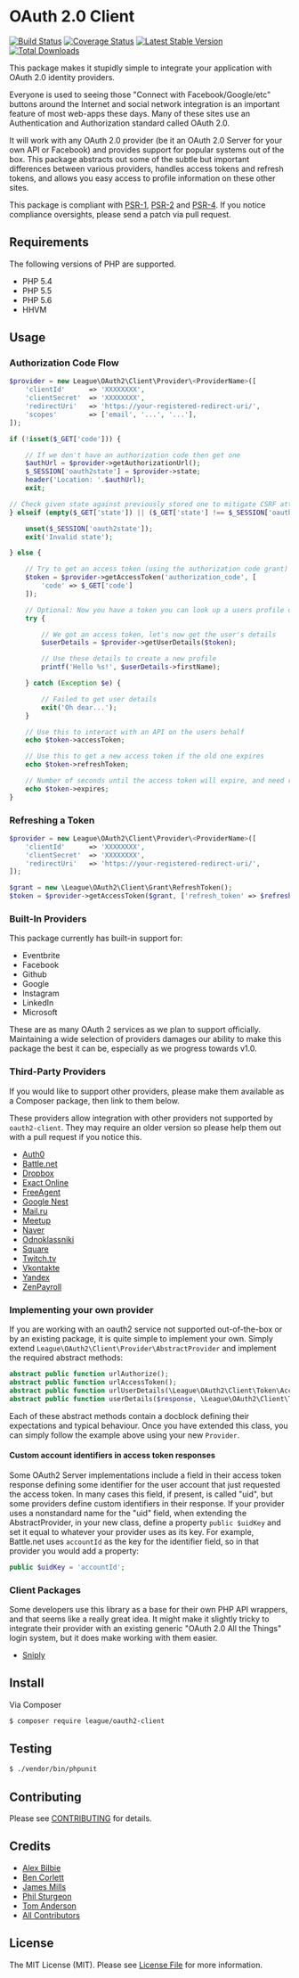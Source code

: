 # OAuth 2.0 Client

[![Build Status](https://travis-ci.org/thephpleague/oauth2-client.svg?branch=master)](https://travis-ci.org/thephpleague/oauth2-client)
[![Coverage Status](https://coveralls.io/repos/thephpleague/oauth2-client/badge.svg?branch=master)](https://coveralls.io/r/thephpleague/oauth2-client?branch=master)
[![Latest Stable Version](https://poser.pugx.org/league/oauth2-client/version.svg)](https://packagist.org/packages/league/oauth2-client)
[![Total Downloads](https://poser.pugx.org/league/oauth2-client/downloads.svg)](https://packagist.org/packages/league/oauth2-client)

This package makes it stupidly simple to integrate your application with OAuth 2.0 identity providers.

Everyone is used to seeing those "Connect with Facebook/Google/etc" buttons around the Internet and social network
integration is an important feature of most web-apps these days. Many of these sites use an Authentication and Authorization standard called OAuth 2.0.

It will work with any OAuth 2.0 provider (be it an OAuth 2.0 Server for your own API or Facebook) and provides support
for popular systems out of the box. This package abstracts out some of the subtle but important differences between various providers, handles access tokens and refresh tokens, and allows you easy access to profile information on these other sites.

This package is compliant with [PSR-1][], [PSR-2][] and [PSR-4][]. If you notice compliance oversights, please send
a patch via pull request.

[PSR-1]: https://github.com/php-fig/fig-standards/blob/master/accepted/PSR-1-basic-coding-standard.md
[PSR-2]: https://github.com/php-fig/fig-standards/blob/master/accepted/PSR-2-coding-style-guide.md
[PSR-4]: https://github.com/php-fig/fig-standards/blob/master/accepted/PSR-4-autoloader.md


## Requirements

The following versions of PHP are supported.

* PHP 5.4
* PHP 5.5
* PHP 5.6
* HHVM

## Usage

### Authorization Code Flow

```php
$provider = new League\OAuth2\Client\Provider\<ProviderName>([
    'clientId'      => 'XXXXXXXX',
    'clientSecret'  => 'XXXXXXXX',
    'redirectUri'   => 'https://your-registered-redirect-uri/',
    'scopes'        => ['email', '...', '...'],
]);

if (!isset($_GET['code'])) {

    // If we don't have an authorization code then get one
    $authUrl = $provider->getAuthorizationUrl();
    $_SESSION['oauth2state'] = $provider->state;
    header('Location: '.$authUrl);
    exit;

// Check given state against previously stored one to mitigate CSRF attack
} elseif (empty($_GET['state']) || ($_GET['state'] !== $_SESSION['oauth2state'])) {

    unset($_SESSION['oauth2state']);
    exit('Invalid state');

} else {

    // Try to get an access token (using the authorization code grant)
    $token = $provider->getAccessToken('authorization_code', [
        'code' => $_GET['code']
    ]);

    // Optional: Now you have a token you can look up a users profile data
    try {

        // We got an access token, let's now get the user's details
        $userDetails = $provider->getUserDetails($token);

        // Use these details to create a new profile
        printf('Hello %s!', $userDetails->firstName);

    } catch (Exception $e) {

        // Failed to get user details
        exit('Oh dear...');
    }

    // Use this to interact with an API on the users behalf
    echo $token->accessToken;

    // Use this to get a new access token if the old one expires
    echo $token->refreshToken;

    // Number of seconds until the access token will expire, and need refreshing
    echo $token->expires;
}
```

### Refreshing a Token

```php
$provider = new League\OAuth2\Client\Provider\<ProviderName>([
    'clientId'      => 'XXXXXXXX',
    'clientSecret'  => 'XXXXXXXX',
    'redirectUri'   => 'https://your-registered-redirect-uri/',
]);

$grant = new \League\OAuth2\Client\Grant\RefreshToken();
$token = $provider->getAccessToken($grant, ['refresh_token' => $refreshToken]);
```


### Built-In Providers

This package currently has built-in support for:

- Eventbrite
- Facebook
- Github
- Google
- Instagram
- LinkedIn
- Microsoft

These are as many OAuth 2 services as we plan to support officially. Maintaining a wide selection of providers
damages our ability to make this package the best it can be, especially as we progress towards v1.0.

### Third-Party Providers

If you would like to support other providers, please make them available as a Composer package, then link to them
below.

These providers allow integration with other providers not supported by `oauth2-client`. They may require an older version
so please help them out with a pull request if you notice this.

- [Auth0](https://github.com/RiskioFr/oauth2-auth0)
- [Battle.net](https://packagist.org/packages/depotwarehouse/oauth2-bnet)
- [Dropbox](https://github.com/pixelfear/oauth2-dropbox)
- [Exact Online](https://github.com/PBXg33k/oauth2-exactonline)
- [FreeAgent](https://github.com/CloudManaged/oauth2-freeagent)
- [Google Nest](https://github.com/JC5/nest-oauth2-provider)
- [Mail.ru](https://packagist.org/packages/aego/oauth2-mailru)
- [Meetup](https://github.com/howlowck/meetup-oauth2-provider)
- [Naver](https://packagist.org/packages/deminoth/oauth2-naver)
- [Odnoklassniki](https://packagist.org/packages/aego/oauth2-odnoklassniki)
- [Square](https://packagist.org/packages/wheniwork/oauth2-square)
- [Twitch.tv](https://github.com/tpavlek/oauth2-twitch)
- [Vkontakte](https://packagist.org/packages/j4k/oauth2-vkontakte)
- [Yandex](https://packagist.org/packages/aego/oauth2-yandex)
- [ZenPayroll](https://packagist.org/packages/wheniwork/oauth2-zenpayroll)

### Implementing your own provider

If you are working with an oauth2 service not supported out-of-the-box or by an existing package, it is quite simple to
implement your own. Simply extend `League\OAuth2\Client\Provider\AbstractProvider` and implement the required abstract
methods:

```php
abstract public function urlAuthorize();
abstract public function urlAccessToken();
abstract public function urlUserDetails(\League\OAuth2\Client\Token\AccessToken $token);
abstract public function userDetails($response, \League\OAuth2\Client\Token\AccessToken $token);
```

Each of these abstract methods contain a docblock defining their expectations and typical behaviour. Once you have
extended this class, you can simply follow the example above using your new `Provider`.

#### Custom account identifiers in access token responses

Some OAuth2 Server implementations include a field in their access token response defining some identifier
for the user account that just requested the access token. In many cases this field, if present, is called "uid", but
some providers define custom identifiers in their response. If your provider uses a nonstandard name for the "uid" field,
when extending the AbstractProvider, in your new class, define a property `public $uidKey` and set it equal to whatever
your provider uses as its key. For example, Battle.net uses `accountId` as the key for the identifier field, so in that
provider you would add a property:

```php
public $uidKey = 'accountId';
```

### Client Packages

Some developers use this library as a base for their own PHP API wrappers, and that seems like a really great idea. It might make it slightly tricky to integrate their provider with an existing generic "OAuth 2.0 All the Things" login system, but it does make working with them easier.

- [Sniply](https://github.com/younes0/sniply)

## Install

Via Composer

``` bash
$ composer require league/oauth2-client
```

## Testing

``` bash
$ ./vendor/bin/phpunit
```

## Contributing

Please see [CONTRIBUTING](https://github.com/thephpleague/oauth2-client/blob/master/CONTRIBUTING.md) for details.


## Credits

- [Alex Bilbie](https://github.com/alexbilbie)
- [Ben Corlett](https://github.com/bencorlett)
- [James Mills](https://github.com/jamesmills)
- [Phil Sturgeon](https://github.com/philsturgeon)
- [Tom Anderson](https://github.com/TomHAnderson)
- [All Contributors](https://github.com/thephpleague/oauth2-client/contributors)


## License

The MIT License (MIT). Please see [License File](https://github.com/thephpleague/oauth2-client/blob/master/LICENSE) for more information.
